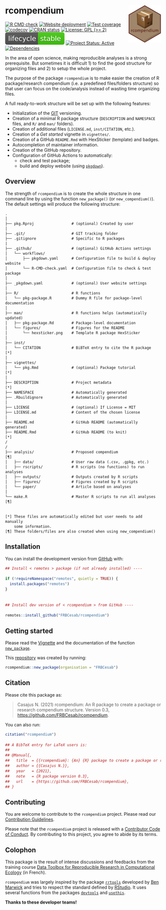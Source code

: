 
# rcompendium <img src="man/figures/hexsticker.png" height="120" align="right"/>

<!-- badges: start -->

[![R CMD
check](https://github.com/FRBCesab/rcompendium/actions/workflows/R-CMD-check.yaml/badge.svg)](https://github.com/FRBCesab/rcompendium/actions/workflows/R-CMD-check.yaml)
[![Website
deployment](https://github.com/FRBCesab/rcompendium/actions/workflows/pkgdown.yaml/badge.svg)](https://github.com/FRBCesab/rcompendium/actions/workflows/pkgdown.yaml)
[![Test
coverage](https://github.com/FRBCesab/rcompendium/actions/workflows/test-coverage.yaml/badge.svg)](https://github.com/FRBCesab/rcompendium/actions/workflows/test-coverage.yaml)
[![codecov](https://codecov.io/gh/FRBCesab/rcompendium/branch/main/graph/badge.svg)](https://codecov.io/gh/FRBCesab/rcompendium)
[![CRAN
status](https://www.r-pkg.org/badges/version/rcompendium)](https://CRAN.R-project.org/package=rcompendium)
[![License: GPL (&gt;=
2)](https://img.shields.io/badge/License-GPL%20%28%3E%3D%202%29-blue.svg)](https://choosealicense.com/licenses/gpl-2.0)
[![LifeCycle](man/figures/lifecycle/lifecycle-stable.svg)](https://lifecycle.r-lib.org/articles/stages.html#stable)
[![Project Status:
Active](https://www.repostatus.org/badges/latest/active.svg)](https://www.repostatus.org/#active)
[![Dependencies](https://img.shields.io/badge/dependencies-12/76-red?style=flat)](#)
<!-- badges: end -->

In the area of open science, making reproducible analyses is a strong
prerequisite. But sometimes it is difficult 1) to find the good
structure for organizing files and 2) to setup the whole project.

The purpose of the package `rcompendium` is to make easier the creation
of R package/research compendium (i.e. a predefined files/folders
structure) so that user can focus on the code/analysis instead of
wasting time organizing files.

A full ready-to-work structure will be set up with the following
features:

-   Initialization of the [GIT](https://git-scm.com/) versioning.
-   Creation of a minimal R package structure (`DESCRIPTION` and
    `NAMESPACE` files, and `R/` and `man/` folders).
-   Creation of additional files (`LICENSE.md`, `inst/CITATION`, etc.).
-   Creation of a *Get started* vignette in `vignettes/`.
-   Creation of a GitHub `README.Rmd` with HexSticker (template) and
    badges.
-   Autocompletion of maintainer information.
-   Creation of the GitHub repository.
-   Configuration of GitHub Actions to automatically:
    -   check and test package;
    -   build and deploy website (using
        [`pkgdown`](https://pkgdown.r-lib.org/)).

## Overview

The strength of `rcompendium` is to create the whole structure in one
command line by using the function `new_package()` (or
`new_compendium()`). The default settings will produce the following
structure:

    .
    │
    ├── pkg.Rproj                 # (optional) Created by user 
    │
    ├── .git/                     # GIT tracking folder
    ├── .gitignore                # Specific to R packages
    |
    ├── .github/                  # (optional) GitHub Actions settings
    │   └── workflows/
    │       ├── pkgdown.yaml      # Configuration file to build & deploy website
    │       └── R-CMD-check.yaml  # Configuration file to check & test package
    │
    ├── _pkgdown.yaml             # (optional) User website settings
    │
    ├── R/                        # R functions
    │   └── pkg-package.R         # Dummy R file for package-level documentation
    │
    ├── man/                      # R functions helps (automatically updated)
    │   ├── pkg-package.Rd        # Package-level documentation
    │   └── figures/              # Figures for the README 
    │       └── hexsticker.png    # Template R package HexSticker
    │
    ├── inst/
    │   └── CITATION              # BiBTeX entry to cite the R package       [*]
    │
    ├── vignettes/
    │   └── pkg.Rmd               # (optional) Package tutorial              [*]
    │
    ├── DESCRIPTION               # Project metadata                         [*]
    ├── NAMESPACE                 # Automatically generated
    ├── .Rbuildignore             # Automatically generated
    │
    ├── LICENSE                   # (optional) If License = MIT
    ├── LICENSE.md                # Content of the chosen license
    │
    ├── README.md                 # GitHub README (automatically generated)
    ├── README.Rmd                # GitHub README (to knit)                  [*]
    /
    /
    ├── analysis/                 # Proposed compendium                      [¶]
    │   ├── data/                 # User raw data (.csv, .gpkg, etc.)
    │   ├── rscripts/             # R scripts (no functions) to run analyses
    │   ├── outputs/              # Outputs created by R scripts
    │   ├── figures/              # Figures created by R scripts
    │   └── paper/                # Article based on analyses
    │
    └── make.R                    # Master R scripts to run all analyses     [¶]


    [*] These files are automatically edited but user needs to add manually 
        some information.
    [¶] These folders/files are also created when using new_compendium()

## Installation

You can install the development version from
[GitHub](https://github.com/) with:

``` r
## Install < remotes > package (if not already installed) ----

if (!requireNamespace("remotes", quietly = TRUE)) {
  install.packages("remotes")
}


## Install dev version of < rcompendium > from GitHub ----

remotes::install_github("FRBCesab/rcompendium")
```

## Getting started

Please read the
[Vignette](https://frbcesab.github.io/rcompendium/articles/rcompendium.html)
and the documentation of the function
[`new_package`](https://frbcesab.github.io/rcompendium/reference/new_package.html).

This [repository](https://github.com/FRBCesab/pkgtest) was created by
running:

``` r
rcompendium::new_package(organisation = "FRBCesab")
```

## Citation

Please cite this package as:

> Casajus N. (2021) rcompendium: An R package to create a package or
> research compendium structure. Version 0.3,
> <https://github.com/FRBCesab/rcompendium>.

You can also run:

``` r
citation("rcompendium")

## A BibTeX entry for LaTeX users is:
## 
## @Manual{,
##   title  = {{rcompendium}: {An} {R} package to create a package or research compendium structure},
##   author = {{Casajus N.}},
##   year   = {2021},
##   note   = {R package version 0.3},
##   url    = {https://github.com/FRBCesab/rcompendium},
## }
```

## Contributing

You are welcome to contribute to the `rcompendium` project. Please read
our [Contribution
Guidelines](https://frbcesab.github.io/rcompendium/CONTRIBUTING.html).

Please note that the `rcompendium` project is released with a
[Contributor Code of
Conduct](https://frbcesab.github.io/rcompendium/CODE_OF_CONDUCT.html).
By contributing to this project, you agree to abide by its terms.

## Colophon

This package is the result of intense discussions and feedbacks from the
training course [Data Toolbox for Reproducible Research in Computational
Ecology](https://github.com/FRBCesab/datatoolbox) (in French).

`rcompendium` was largely inspired by the package
[`rrtools`](https://github.com/benmarwick/rrtools) developed by [Ben
Marwick](https://github.com/benmarwick) and tries to respect the
standard defined by [RStudio](https://rstudio.com/). It uses several
functions from the packages [`devtools`](https://devtools.r-lib.org/)
and [`usethis`](https://usethis.r-lib.org/).

**Thanks to these developer teams!**

